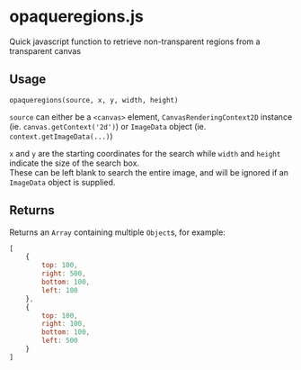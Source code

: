 # opaqueregions.js
Quick javascript function to retrieve non-transparent regions from a transparent canvas

## Usage
`opaqueregions(source, x, y, width, height)`

`source` can either be a `<canvas>` element, `CanvasRenderingContext2D` instance (ie. `canvas.getContext('2d')`) or `ImageData` object (ie. `context.getImageData(...)`)

`x` and `y` are the starting coordinates for the search while `width` and `height` indicate the size of the search box.  
These can be left blank to search the entire image, and will be ignored if an `ImageData` object is supplied.

## Returns
Returns an `Array` containing multiple `Object`s, for example:
````js
[
	{
		top: 100,
		right: 500,
		bottom: 100,
		left: 100
	},
	{
		top: 100,
		right: 100,
		bottom: 100,
		left: 500
	}
]
````
